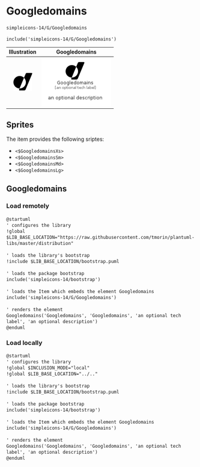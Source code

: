 # Googledomains


```text
simpleicons-14/G/Googledomains
```

```text
include('simpleicons-14/G/Googledomains')
```



| Illustration | Googledomains |
| :---: | :---: |
| ![illustration for Illustration](../../simpleicons-14/G/Googledomains.png) | ![illustration for Googledomains](../../simpleicons-14/G/Googledomains.Local.png) |



## Sprites
The item provides the following sriptes:

- `<$GoogledomainsXs>`
- `<$GoogledomainsSm>`
- `<$GoogledomainsMd>`
- `<$GoogledomainsLg>`





## Googledomains

### Load remotely
```plantuml
@startuml
' configures the library
!global $LIB_BASE_LOCATION="https://raw.githubusercontent.com/tmorin/plantuml-libs/master/distribution"

' loads the library's bootstrap
!include $LIB_BASE_LOCATION/bootstrap.puml

' loads the package bootstrap
include('simpleicons-14/bootstrap')

' loads the Item which embeds the element Googledomains
include('simpleicons-14/G/Googledomains')

' renders the element
Googledomains('Googledomains', 'Googledomains', 'an optional tech label', 'an optional description')
@enduml
```

### Load locally
```plantuml
@startuml
' configures the library
!global $INCLUSION_MODE="local"
!global $LIB_BASE_LOCATION="../.."

' loads the library's bootstrap
!include $LIB_BASE_LOCATION/bootstrap.puml

' loads the package bootstrap
include('simpleicons-14/bootstrap')

' loads the Item which embeds the element Googledomains
include('simpleicons-14/G/Googledomains')

' renders the element
Googledomains('Googledomains', 'Googledomains', 'an optional tech label', 'an optional description')
@enduml
```

